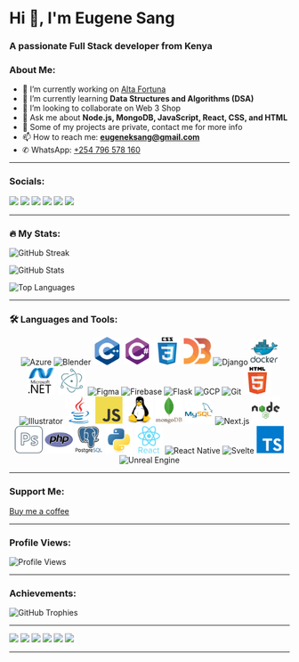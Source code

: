 # Hi 👋, I'm Eugene Sang  
### A passionate Full Stack developer from Kenya

### About Me:
- 🔭 I’m currently working on [Alta Fortuna](https://altafortuna.life)
- 🌱 I’m currently learning **Data Structures and Algorithms (DSA)**
- 👯 I’m looking to collaborate on Web 3 Shop
- 💬 Ask me about **Node.js, MongoDB, JavaScript, React, CSS, and HTML**
- 🤝 Some of my projects are private, contact me for more info
- 📫 How to reach me: **eugeneksang@gmail.com**
- ✆ WhatsApp: [+254 796 578 160](https://wa.me/message/FBHH7ESQJFB4A1)
---

### Socials:

[<img src="https://img.icons8.com/color/48/youtube-play.png" />](https://youtube.com/eugenesang)
[<img src="https://img.icons8.com/color/48/twitterx.png" />](https://twitter.com/sang_eugene)
[<img src="https://img.icons8.com/color/48/facebook.png" />](https://fb.com/eugeneksang)
[<img src="https://img.icons8.com/color/48/linkedin.png" />](https://linkedin.com/in/eugenesang)
[<img src="https://img.icons8.com/color/48/instagram.png" />](https://instagram.com/eugene.sang)
[<img src="https://img.icons8.com/color/48/discord.png" />](https://discord.gg/Nu76yC3V)

---

### 🔥 My Stats:

![GitHub Streak](https://streak-stats.demolab.com?user=eugenesang&theme=onedark)

![GitHub Stats](https://github-readme-stats.vercel.app/api?username=eugenesang&theme=dracula&show_icons=true)

![Top Languages](https://github-readme-stats.vercel.app/api/top-langs?username=eugenesang&show_icons=true&locale=en&layout=compact&theme=dracula)

---

### 🛠️ Languages and Tools:

<p align="center">
  <img src="https://www.vectorlogo.zone/logos/microsoft_azure/microsoft_azure-icon.svg" alt="Azure" width="50" height="50"/>
  <img src="https://download.blender.org/branding/community/blender_community_badge_white.svg" alt="Blender" width="50" height="50"/>
  <img src="https://raw.githubusercontent.com/devicons/devicon/master/icons/cplusplus/cplusplus-original.svg" alt="C++" width="50" height="50"/>
  <img src="https://raw.githubusercontent.com/devicons/devicon/master/icons/csharp/csharp-original.svg" alt="C#" width="50" height="50"/>
  <img src="https://raw.githubusercontent.com/devicons/devicon/master/icons/css3/css3-original-wordmark.svg" alt="CSS3" width="50" height="50"/>
  <img src="https://raw.githubusercontent.com/devicons/devicon/master/icons/d3js/d3js-original.svg" alt="D3.js" width="50" height="50"/>
  <img src="https://cdn.worldvectorlogo.com/logos/django.svg" alt="Django" width="50" height="50"/>
  <img src="https://raw.githubusercontent.com/devicons/devicon/master/icons/docker/docker-original-wordmark.svg" alt="Docker" width="50" height="50"/>
  <img src="https://raw.githubusercontent.com/devicons/devicon/master/icons/dot-net/dot-net-original-wordmark.svg" alt=".NET" width="50" height="50"/>
  <img src="https://raw.githubusercontent.com/devicons/devicon/master/icons/electron/electron-original.svg" alt="Electron" width="50" height="50"/>
  <img src="https://www.vectorlogo.zone/logos/figma/figma-icon.svg" alt="Figma" width="50" height="50"/>
  <img src="https://www.vectorlogo.zone/logos/firebase/firebase-icon.svg" alt="Firebase" width="50" height="50"/>
  <img src="https://www.vectorlogo.zone/logos/pocoo_flask/pocoo_flask-icon.svg" alt="Flask" width="50" height="50"/>
  <img src="https://www.vectorlogo.zone/logos/google_cloud/google_cloud-icon.svg" alt="GCP" width="50" height="50"/>
  <img src="https://www.vectorlogo.zone/logos/git-scm/git-scm-icon.svg" alt="Git" width="50" height="50"/>
  <img src="https://raw.githubusercontent.com/devicons/devicon/master/icons/html5/html5-original-wordmark.svg" alt="HTML5" width="50" height="50"/>
  <img src="https://www.vectorlogo.zone/logos/adobe_illustrator/adobe_illustrator-icon.svg" alt="Illustrator" width="50" height="50"/>
  <img src="https://raw.githubusercontent.com/devicons/devicon/master/icons/java/java-original.svg" alt="Java" width="50" height="50"/>
  <img src="https://raw.githubusercontent.com/devicons/devicon/master/icons/javascript/javascript-original.svg" alt="JavaScript" width="50" height="50"/>
  <img src="https://raw.githubusercontent.com/devicons/devicon/master/icons/linux/linux-original.svg" alt="Linux" width="50" height="50"/>
  <img src="https://raw.githubusercontent.com/devicons/devicon/master/icons/mongodb/mongodb-original-wordmark.svg" alt="MongoDB" width="50" height="50"/>
  <img src="https://raw.githubusercontent.com/devicons/devicon/master/icons/mysql/mysql-original-wordmark.svg" alt="MySQL" width="50" height="50"/>
  <img src="https://cdn.worldvectorlogo.com/logos/nextjs-2.svg" alt="Next.js" width="50" height="50"/>
  <img src="https://raw.githubusercontent.com/devicons/devicon/master/icons/nodejs/nodejs-original-wordmark.svg" alt="Node.js" width="50" height="50"/>
  <img src="https://raw.githubusercontent.com/devicons/devicon/master/icons/photoshop/photoshop-line.svg" alt="Photoshop" width="50" height="50"/>
  <img src="https://raw.githubusercontent.com/devicons/devicon/master/icons/php/php-original.svg" alt="PHP" width="50" height="50"/>
  <img src="https://raw.githubusercontent.com/devicons/devicon/master/icons/postgresql/postgresql-original-wordmark.svg" alt="PostgreSQL" width="50" height="50"/>
  <img src="https://raw.githubusercontent.com/devicons/devicon/master/icons/python/python-original.svg" alt="Python" width="50" height="50"/>
  <img src="https://raw.githubusercontent.com/devicons/devicon/master/icons/react/react-original-wordmark.svg" alt="React" width="50" height="50"/>
  <img src="https://reactnative.dev/img/header_logo.svg" alt="React Native" width="50" height="50"/>
  <img src="https://upload.wikimedia.org/wikipedia/commons/1/1b/Svelte_Logo.svg" alt="Svelte" width="50" height="50"/>
  <img src="https://raw.githubusercontent.com/devicons/devicon/master/icons/typescript/typescript-original.svg" alt="TypeScript" width="50" height="50"/>
  <img src="https://raw.githubusercontent.com/kenangundogan/fontisto/036b7eca71aab1bef8e6a0518f7329f13ed62f6b/icons/svg/brand/unreal-engine.svg" alt="Unreal Engine" width="50" height="50"/>
</p>


---

### Support Me:
[Buy me a coffee](https://www.buymeacoffee.com/eugenesang)

---

### Profile Views:
![Profile Views](https://komarev.com/ghpvc/?username=eugenesang&label=Profile%20views&color=0e75b6&style=flat)

---

### Achievements:
![GitHub Trophies](https://github-profile-trophy.vercel.app/?username=eugenesang)

---

[<img src="https://img.icons8.com/color/48/youtube-play.png" />](https://youtube.com/eugenesang)
[<img src="https://img.icons8.com/color/48/twitterx.png" />](https://twitter.com/sang_eugene)
[<img src="https://img.icons8.com/color/48/facebook.png" />](https://fb.com/eugeneksang)
[<img src="https://img.icons8.com/color/48/linkedin.png" />](https://linkedin.com/in/eugenesang)
[<img src="https://img.icons8.com/color/48/instagram.png" />](https://instagram.com/eugene.sang)
[<img src="https://img.icons8.com/color/48/discord.png" />](https://discord.gg/Nu76yC3V)

---
